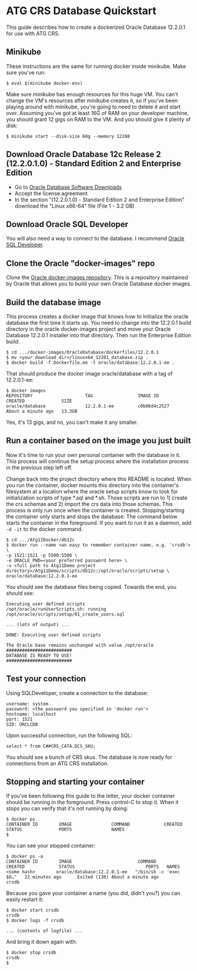 # ATG CRS Database Quickstart

This guide describes how to create a dockerized Oracle Database 12.2.0.1 for use with ATG CRS.

## Minikube

These instructions are the same for running docker inside minikube.  Make sure you've run:

```
$ eval $(minikube docker-env)
```

Make sure minikube has enough resources for this huge VM.  You can't change the VM's resources after minikube creates it, so if you've been playing around with minikube, you're going to need to delete it and start over.  Assuming you've got at least 16G of RAM on your developer machine, you should grant 12 gigs on RAM to the VM.  And you should give it plenty of disk:

```
$ minikube start --disk-size 60g --memory 12288
```

## Download Oracle Database 12c Release 2 (12.2.0.1.0) - Standard Edition 2 and Enterprise Edition

- Go to [Oracle Database Software Downloads](http://www.oracle.com/technetwork/database/enterprise-edition/downloads/index-092322.html)
- Accept the license agreement
- In the section "(12.2.0.1.0) - Standard Edition 2 and Enterprise Edition" download the "Linux x86-64" file (File 1 - 3.2 GB)

## Download Oracle SQL Developer

You will also need a way to connect to the database.  I recommend [Oracle SQL Developer](http://www.oracle.com/technetwork/developer-tools/sql-developer/downloads/index.html).

## Clone the Oracle "docker-images" repo

Clone the [Oracle docker-images repository](https://github.com/oracle/docker-images).  This is a repository maintained by Oracle that allows you to build your own Oracle Database docker images.

## Build the database image

This process creates a docker image that knows how to initialize the oracle database the first time it starts up.  You need to change into the 12.2.0.1 build directory in the oracle docker-images project and move your Oracle Database 12.2.0.1 installer into that directory.  Then run the Enterprise Edition build:

```
$ cd .../docker-images/OracleDatabase/dockerfiles/12.2.0.1
$ mv <your download dir>/linuxx64_12201_database.zip .
$ docker build -f Dockerfile.ee -t oracle/database:12.2.0.1-ee . 
```

That should produce the docker image oracle/database with a tag of 12.2.0.1-ee:

```
$ docker images
REPOSITORY                    TAG                 IMAGE ID            CREATED              SIZE
oracle/database               12.2.0.1-ee         c0b06d4c2527        About a minute ago   13.3GB
```

Yes, it's 13 gigs, and no, you can't make it any smaller.

## Run a container based on the image you just built

Now it's time to run your own personal container with the database in it. This process will continue the setup process where the installation process in the previous step left off. 

Change back into the project directory where this README is located.  When you run the container, docker mounts this directory into the container's filesystem at a location where the oracle setup scripts know to look for initialization scripts of type *.sql and *.sh.  Those scripts are run to 1) create the crs schemas and 2) import the crs data into those schemas.  This process is only run once when the container is created.  Stopping/starting the container only starts and stops the database.  The command below starts the container in the foreground.  If you want to run it as a daemon, add `-d -it` to the docker command.

```
$ cd .../Atg11Docker/db12c
$ docker run --name <an easy to remember container name, e.g. 'crsdb'> \
-p 1521:1521 -p 5500:5500 \
-e ORACLE_PWD=<your preferred password here> \
-v <full path to Atg11Demo project directory>/Atg11Demo/scripts/db12c:/opt/oracle/scripts/setup \
oracle/database:12.2.0.1-ee
```

You should see the database files being copied.  Towards the end, you should see:

```
Executing user defined scripts
/opt/oracle/runUserScripts.sh: running /opt/oracle/scripts/setup/01_create_users.sql

... (lots of output) ...

DONE: Executing user defined scripts

The Oracle base remains unchanged with value /opt/oracle
#########################
DATABASE IS READY TO USE!
#########################
```

## Test your connection

Using SQLDeveloper, create a connection to the database:

```
username: system
password: <the password you specified in 'docker run'>
hostname: localhost
port: 1521
SID: ORCLCDB 
```

Upon successful connection, run the following SQL:

```
select * from C##CRS_CATA.DCS_SKU;
```

You should see a bunch of CRS skus.  The database is now ready for connections from an ATG CRS installation.

## Stopping and starting your container

If you've been following this guide to the letter, your docker container should be running in the foreground. Press control-C to stop it.  When it stops you can verify that it's not running by doing:

```
$ docker ps
CONTAINER ID        IMAGE               COMMAND             CREATED             STATUS              PORTS               NAMES
$ 
```

You can see your stopped container:

```
$ docker ps -a
CONTAINER ID        IMAGE                         COMMAND                  CREATED             STATUS                           PORTS   NAMES
<some hash>        oracle/database:12.2.0.1-ee   "/bin/sh -c 'exec $O…"   22 minutes ago      Exited (130) About a minute ago          crsdb
```

Because you gave your container a name (you did, didn't you?) you can easily restart it:

```
$ docker start crsdb
crsdb
$ docker logs -f crsdb

... (contents of logfile) ...

```

And bring it down again with:

```
$ docker stop crsdb
crsdb
$
```
